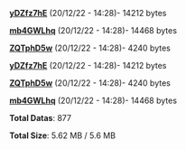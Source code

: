 [**yDZfz7hE**](/data/yDZfz7hE.txt) (20/12/22 - 14:28)- 14212 bytes

[**mb4GWLhq**](/data/mb4GWLhq.txt) (20/12/22 - 14:28)- 14468 bytes

[**ZQTphD5w**](/data/ZQTphD5w.txt) (20/12/22 - 14:28)- 4240 bytes

[**yDZfz7hE**](/data/yDZfz7hE.txt) (20/12/22 - 14:28)- 14212 bytes

[**ZQTphD5w**](/data/ZQTphD5w.txt) (20/12/22 - 14:28)- 4240 bytes

[**mb4GWLhq**](/data/mb4GWLhq.txt) (20/12/22 - 14:28)- 14468 bytes

**Total Datas**: 877

**Total Size**: 5.62 MB / 5.6 MB